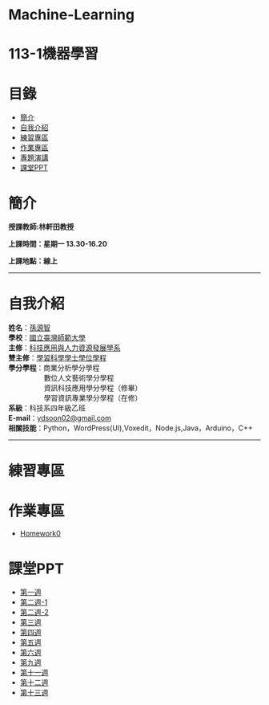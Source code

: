 # Machine-Learning
# 113-1機器學習
# 目錄
+ [簡介](https://github.com/yuancc12/Machine-Learning/blob/main/README.md#%E7%B0%A1%E4%BB%8B)
+ [自我介紹](https://github.com/yuancc12/Machine-Learning/blob/main/README.md#%E8%87%AA%E6%88%91%E4%BB%8B%E7%B4%B9)
+ [練習專區](https://github.com/yuancc12/Machine-Learning/blob/main/README.md#%E7%B7%B4%E7%BF%92%E5%B0%88%E5%8D%80)
+ [作業專區](https://github.com/yuancc12/Machine-Learning/blob/main/README.md#%E4%BD%9C%E6%A5%AD%E5%B0%88%E5%8D%80)
+ [專題演講](https://github.com/yuancc12/Machine-Learning/blob/main/README.md#%E5%B0%88%E9%A1%8C%E6%BC%94%E8%AC%9B)
+ [課堂PPT](https://github.com/yuancc12/Machine-Learning/blob/main/README.md#%E8%AA%B2%E5%A0%82ppt)

# 簡介
**授課教師:林軒田教授**

**上課時間：星期一 13.30-16.20**

**上課地點：線上**
***
# 自我介紹
**姓名**：[孫源智](https://yuancc12.github.io/web/mypages/)\
**學校**：[國立臺灣師範大學](https://www.ntnu.edu.tw/)\
**主修**：[科技應用與人力資源發展學系](https://www.tahrd.ntnu.edu.tw/)\
**雙主修**：[學習科學學士學位學程](https://www.upls.ntnu.edu.tw/)\
**學分學程**：商業分析學分學程\
&nbsp;&nbsp;&nbsp;&nbsp;&nbsp;&nbsp;&nbsp;&nbsp;&nbsp;&nbsp;&nbsp;&nbsp;&nbsp;&nbsp;&nbsp;&nbsp; &nbsp;數位人文藝術學分學程\
&nbsp;&nbsp;&nbsp;&nbsp;&nbsp;&nbsp;&nbsp;&nbsp;&nbsp;&nbsp;&nbsp;&nbsp;&nbsp;&nbsp;&nbsp;&nbsp; &nbsp;資訊科技應用學分學程（修畢）\
&nbsp;&nbsp;&nbsp;&nbsp;&nbsp;&nbsp;&nbsp;&nbsp;&nbsp;&nbsp;&nbsp;&nbsp;&nbsp;&nbsp;&nbsp;&nbsp; &nbsp;學習資訊專業學分學程（在修）\
**系級**：科技系四年級乙班\
**E-mail**：ydsoon02@gmail.com\
**相關技能**：Python，WordPress(UI),Voxedit，Node.js,Java，Arduino，C++
***
# 練習專區
# 作業專區
+ [Homework0](https://www.csie.ntu.edu.tw/~htlin/course/ml24fall/doc/hw0.pdf)
# 課堂PPT
+ [第一週](https://www.csie.ntu.edu.tw/~htlin/course/ml24fall/doc/01u_handout.pdf)
+ [第二週-1](https://www.csie.ntu.edu.tw/~htlin/course/ml24fall/doc/02u_handout.pdf)
+ [第二週-2](https://www.csie.ntu.edu.tw/~htlin/course/ml24fall/doc/03u_handout.pdf)
+ [第三週]()
+ [第四週]()
+ [第五週]()
+ [第六週]()
+ [第九週]()
+ [第十一週]()
+ [第十二週]()
+ [第十三週]()
